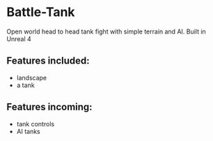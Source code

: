 # Battle-Tank
Open world head to head tank fight with simple terrain and AI. Built in Unreal 4


## Features included:
* landscape
* a tank


## Features incoming:
* tank controls
* AI tanks
